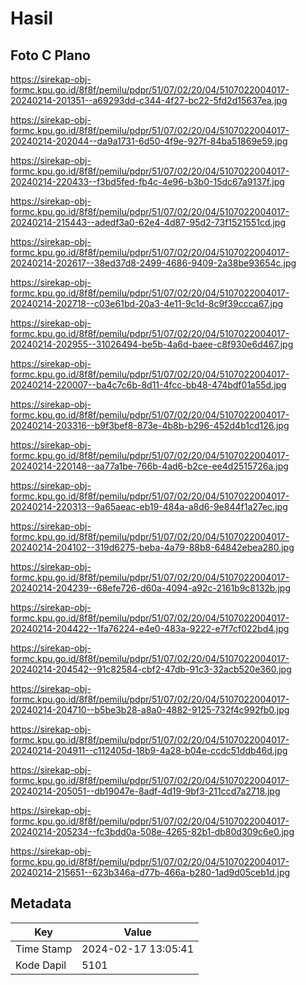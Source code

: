 # Hasil

## Foto C Plano

https://sirekap-obj-formc.kpu.go.id/8f8f/pemilu/pdpr/51/07/02/20/04/5107022004017-20240214-201351--a69293dd-c344-4f27-bc22-5fd2d15637ea.jpg

https://sirekap-obj-formc.kpu.go.id/8f8f/pemilu/pdpr/51/07/02/20/04/5107022004017-20240214-202044--da9a1731-6d50-4f9e-927f-84ba51869e59.jpg

https://sirekap-obj-formc.kpu.go.id/8f8f/pemilu/pdpr/51/07/02/20/04/5107022004017-20240214-220433--f3bd5fed-fb4c-4e96-b3b0-15dc67a9137f.jpg

https://sirekap-obj-formc.kpu.go.id/8f8f/pemilu/pdpr/51/07/02/20/04/5107022004017-20240214-215443--adedf3a0-62e4-4d87-95d2-73f1521551cd.jpg

https://sirekap-obj-formc.kpu.go.id/8f8f/pemilu/pdpr/51/07/02/20/04/5107022004017-20240214-202617--38ed37d8-2499-4686-9409-2a38be93654c.jpg

https://sirekap-obj-formc.kpu.go.id/8f8f/pemilu/pdpr/51/07/02/20/04/5107022004017-20240214-202718--c03e61bd-20a3-4e11-9c1d-8c9f39ccca67.jpg

https://sirekap-obj-formc.kpu.go.id/8f8f/pemilu/pdpr/51/07/02/20/04/5107022004017-20240214-202955--31026494-be5b-4a6d-baee-c8f930e6d467.jpg

https://sirekap-obj-formc.kpu.go.id/8f8f/pemilu/pdpr/51/07/02/20/04/5107022004017-20240214-220007--ba4c7c6b-8d11-4fcc-bb48-474bdf01a55d.jpg

https://sirekap-obj-formc.kpu.go.id/8f8f/pemilu/pdpr/51/07/02/20/04/5107022004017-20240214-203316--b9f3bef8-873e-4b8b-b296-452d4b1cd126.jpg

https://sirekap-obj-formc.kpu.go.id/8f8f/pemilu/pdpr/51/07/02/20/04/5107022004017-20240214-220148--aa77a1be-766b-4ad6-b2ce-ee4d2515726a.jpg

https://sirekap-obj-formc.kpu.go.id/8f8f/pemilu/pdpr/51/07/02/20/04/5107022004017-20240214-220313--9a65aeac-eb19-484a-a8d6-9e844f1a27ec.jpg

https://sirekap-obj-formc.kpu.go.id/8f8f/pemilu/pdpr/51/07/02/20/04/5107022004017-20240214-204102--319d6275-beba-4a79-88b8-64842ebea280.jpg

https://sirekap-obj-formc.kpu.go.id/8f8f/pemilu/pdpr/51/07/02/20/04/5107022004017-20240214-204239--68efe726-d60a-4094-a92c-2161b9c8132b.jpg

https://sirekap-obj-formc.kpu.go.id/8f8f/pemilu/pdpr/51/07/02/20/04/5107022004017-20240214-204422--1fa76224-e4e0-483a-9222-e7f7cf022bd4.jpg

https://sirekap-obj-formc.kpu.go.id/8f8f/pemilu/pdpr/51/07/02/20/04/5107022004017-20240214-204542--91c82584-cbf2-47db-91c3-32acb520e360.jpg

https://sirekap-obj-formc.kpu.go.id/8f8f/pemilu/pdpr/51/07/02/20/04/5107022004017-20240214-204710--b5be3b28-a8a0-4882-9125-732f4c992fb0.jpg

https://sirekap-obj-formc.kpu.go.id/8f8f/pemilu/pdpr/51/07/02/20/04/5107022004017-20240214-204911--c112405d-18b9-4a28-b04e-ccdc51ddb46d.jpg

https://sirekap-obj-formc.kpu.go.id/8f8f/pemilu/pdpr/51/07/02/20/04/5107022004017-20240214-205051--db19047e-8adf-4d19-9bf3-211ccd7a2718.jpg

https://sirekap-obj-formc.kpu.go.id/8f8f/pemilu/pdpr/51/07/02/20/04/5107022004017-20240214-205234--fc3bdd0a-508e-4265-82b1-db80d309c6e0.jpg

https://sirekap-obj-formc.kpu.go.id/8f8f/pemilu/pdpr/51/07/02/20/04/5107022004017-20240214-215651--623b346a-d77b-466a-b280-1ad9d05ceb1d.jpg


## Metadata

| Key        | Value               |
| ---------- | ------------------- |
| Time Stamp | 2024-02-17 13:05:41 |
| Kode Dapil | 5101                |



